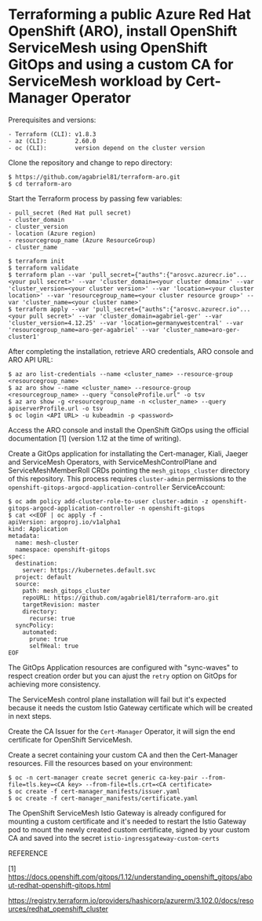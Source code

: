 # Terraforming a public Azure Red Hat OpenShift (ARO), install OpenShift ServiceMesh using OpenShift GitOps and using a custom CA for ServiceMesh workload by Cert-Manager Operator

Prerequisites and versions:

```
- Terraform (CLI): v1.8.3
- az (CLI):        2.60.0
- oc (CLI):        version depend on the cluster version
```

Clone the repository and change to repo directory:
```
$ https://github.com/agabriel81/terraform-aro.git
$ cd terraform-aro
```

Start the Terraform process by passing few variables:
```
- pull_secret (Red Hat pull secret)
- cluster_domain
- cluster_version
- location (Azure region)
- resourcegroup_name (Azure ResourceGroup)
- cluster_name
```
```
$ terraform init
$ terraform validate
$ terraform plan --var 'pull_secret={"auths":{"arosvc.azurecr.io"...<your pull secret>' --var 'cluster_domain=<your cluster domain>' --var 'cluster_version=<your cluster version>' --var 'location=<your cluster location>' --var 'resourcegroup_name=<your cluster resource group>' --var 'cluster_name=<your cluster name>'
$ terraform apply --var 'pull_secret={"auths":{"arosvc.azurecr.io"...<your pull secret>' --var 'cluster_domain=agabriel-ger' --var 'cluster_version=4.12.25' --var 'location=germanywestcentral' --var 'resourcegroup_name=aro-ger-agabriel' --var 'cluster_name=aro-ger-cluster1'
```

After completing the installation, retrieve ARO credentials, ARO console and ARO API URL:

```
$ az aro list-credentials --name <cluster_name> --resource-group <resourcegroup_name>
$ az aro show --name <cluster_name> --resource-group <resourcegroup_name> --query "consoleProfile.url" -o tsv
$ az aro show -g <resourcegroup_name -n <cluster_name> --query apiserverProfile.url -o tsv 
$ oc login <API URL> -u kubeadmin -p <password>
```

Access the ARO console and install the OpenShift GitOps using the official documentation [1] (version 1.12 at the time of writing).

Create a GitOps application for installating the Cert-manager, Kiali, Jaeger and ServiceMesh Operators, with ServiceMeshControlPlane and ServiceMeshMemberRoll CRDs pointing the `mesh_gitops_cluster` directory of this repository. 
This process requires `cluster-admin` permissions to the `openshift-gitops-argocd-application-controller` ServiceAccount:

```
$ oc adm policy add-cluster-role-to-user cluster-admin -z openshift-gitops-argocd-application-controller -n openshift-gitops
$ cat <<EOF | oc apply -f -
apiVersion: argoproj.io/v1alpha1
kind: Application
metadata:
  name: mesh-cluster
  namespace: openshift-gitops
spec:
  destination:
    server: https://kubernetes.default.svc
  project: default
  source:
    path: mesh_gitops_cluster
    repoURL: https://github.com/agabriel81/terraform-aro.git
    targetRevision: master
    directory:
      recurse: true
  syncPolicy:
    automated:
      prune: true
      selfHeal: true
EOF
```

The GitOps Application resources are configured with "sync-waves" to respect creation order but you can ajust the `retry` option on GitOps for achieving more consistency.

The ServiceMesh control plane installation will fail but it's expected because it needs the custom Istio Gateway certificate which will be created in next steps.

Create the CA Issuer for the `Cert-Manager` Operator, it will sign the end certificate for OpenShift ServiceMesh.

Create a secret containing your custom CA and then the Cert-Manager resources. Fill the resources based on your environment:

```
$ oc -n cert-manager create secret generic ca-key-pair --from-file=tls.key=<CA key> --from-file=tls.crt=<CA certificate>
$ oc create -f cert-manager_manifests/issuer.yaml
$ oc create -f cert-manager_manifests/certificate.yaml
```

The OpenShift ServiceMesh Istio Gateway is already configured for mounting a custom certificate and it's needed to restart the Istio Gateway pod to mount the newly created custom certificate, signed by your custom CA and saved into the secret `istio-ingressgateway-custom-certs`


REFERENCE

[1] https://docs.openshift.com/gitops/1.12/understanding_openshift_gitops/about-redhat-openshift-gitops.html

https://registry.terraform.io/providers/hashicorp/azurerm/3.102.0/docs/resources/redhat_openshift_cluster

